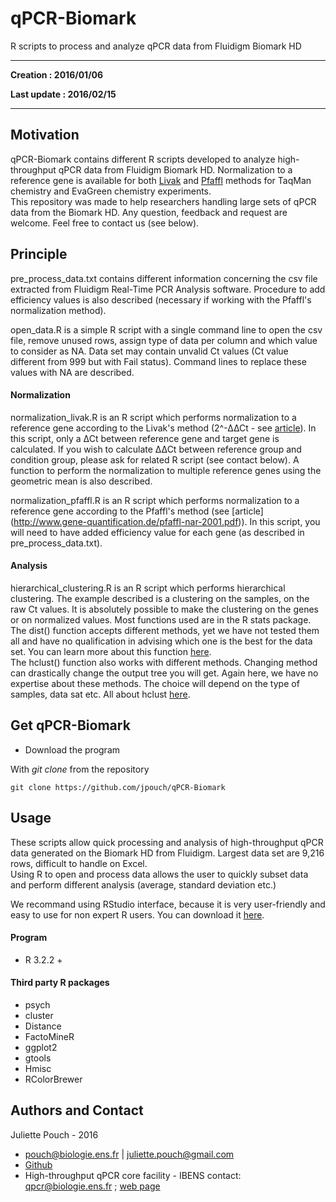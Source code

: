 # qPCR-Biomark
R scripts to process and analyze qPCR data from Fluidigm Biomark HD

---

**Creation : 2016/01/06**

**Last update : 2016/02/15**

---

## Motivation

qPCR-Biomark contains different R scripts developed to analyze high-throughput qPCR data from Fluidigm Biomark HD.
Normalization to a reference gene is available for both [Livak](http://www.gene-quantification.de/livak-2001.pdf) and [Pfaffl](http://www.gene-quantification.de/pfaffl-nar-2001.pdf) methods for TaqMan chemistry and EvaGreen chemistry experiments.  
This repository was made to help researchers handling large sets of qPCR data from the Biomark HD. Any question, feedback and request are welcome. Feel free to contact us (see below).


## Principle

pre_process_data.txt contains different information concerning the csv file extracted from Fluidigm Real-Time PCR Analysis software. Procedure to add efficiency values is also described (necessary if working with the Pfaffl's normalization method).

open_data.R is a simple R script with a single command line to open the csv file, remove unused rows, assign type of data per column and which value to consider as NA. Data set may contain unvalid Ct values (Ct value different from 999 but with Fail status). Command lines to replace these values with NA are described.

#### Normalization

normalization_livak.R is an R script which performs normalization to a reference gene according to the Livak's method (2^-∆∆Ct - see [article](http://www.gene-quantification.de/livak-2001.pdf)). In this script, only a ∆Ct between reference gene and target gene is calculated. If you wish to calculate ∆∆Ct between reference group and condition group, please ask for related R script (see contact below).
A function to perform the normalization to multiple reference genes using the geometric mean is also described.

normalization_pfaffl.R is an R script which performs normalization to a reference gene according to the Pfaffl's method (see [article] (http://www.gene-quantification.de/pfaffl-nar-2001.pdf)). In this script, you will need to have added efficiency value for each gene (as described in pre_process_data.txt).

#### Analysis

hierarchical_clustering.R is an R script which performs hierarchical clustering. The example described is a clustering on the samples, on the raw Ct values. It is absolutely possible to make the clustering on the genes or on normalized values.
Most functions used are in the R stats package.  
The dist() function accepts different methods, yet we have not tested them all and have no qualification in advising which one is the best for the data set. You can learn more about this function [here](https://stat.ethz.ch/R-manual/R-devel/library/stats/html/dist.html).  
The hclust() function also works with different methods. Changing method can drastically change the output tree you will get. Again here, we have no expertise about these methods. The choice will depend on the type of samples, data sat etc. All about hclust [here](https://stat.ethz.ch/R-manual/R-devel/library/stats/html/hclust.html).


## Get qPCR-Biomark

* Download the program

With *git clone* from the repository
 
```	git clone https://github.com/jpouch/qPCR-Biomark ```


## Usage

These scripts allow quick processing and analysis of high-throughput qPCR data generated on the Biomark HD from Fluidigm.
Largest data set are 9,216 rows, difficult to handle on Excel.  
Using R to open and process data allows the user to quickly subset data and perform different analysis (average, standard deviation etc.)

We recommand using RStudio interface, because it is very user-friendly and easy to use for non expert R users.
You can download it [here](https://www.rstudio.com/products/rstudio/download/).

#### Program

* R 3.2.2 +

#### Third party R packages

* psych
* cluster
* Distance
* FactoMineR
* ggplot2
* gtools
* Hmisc
* RColorBrewer

## Authors and Contact

Juliette Pouch - 2016
* <pouch@biologie.ens.fr> | <juliette.pouch@gmail.com>
* [Github](https://github.com/jpouch)
* High-throughput qPCR core facility - IBENS contact: <qpcr@biologie.ens.fr> ; [web page](http://www.ibens.ens.fr/spip.php?rubrique46)
